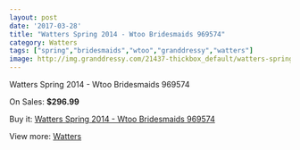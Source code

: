 ```yaml
---
layout: post
date: '2017-03-28'
title: "Watters Spring 2014 - Wtoo Bridesmaids 969574"
category: Watters
tags: ["spring","bridesmaids","wtoo","granddressy","watters"]
image: http://img.granddressy.com/21437-thickbox_default/watters-spring-2014-wtoo-bridesmaids-969574.jpg
---
```

Watters Spring 2014 - Wtoo Bridesmaids 969574

On Sales: **$296.99**
<a href="https://www.granddressy.com/en/watters/20405-watters-spring-2014-wtoo-bridesmaids-969574.html"><amp-img layout="responsive" width="600" height="600" src="//img.granddressy.com/21437-thickbox_default/watters-spring-2014-wtoo-bridesmaids-969574.jpg" alt="Watters Spring 2014 - Wtoo Bridesmaids 969574 0" /></a>

Buy it: [Watters Spring 2014 - Wtoo Bridesmaids 969574](https://www.granddressy.com/en/watters/20405-watters-spring-2014-wtoo-bridesmaids-969574.html "Watters Spring 2014 - Wtoo Bridesmaids 969574")

View more: [Watters](https://www.granddressy.com/en/33-watters "Watters")